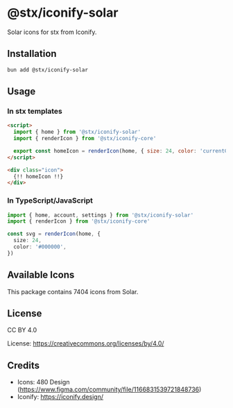 # @stx/iconify-solar

Solar icons for stx from Iconify.

## Installation

```bash
bun add @stx/iconify-solar
```

## Usage

### In stx templates

```html
<script>
  import { home } from '@stx/iconify-solar'
  import { renderIcon } from '@stx/iconify-core'

  export const homeIcon = renderIcon(home, { size: 24, color: 'currentColor' })
</script>

<div class="icon">
  {!! homeIcon !!}
</div>
```

### In TypeScript/JavaScript

```typescript
import { home, account, settings } from '@stx/iconify-solar'
import { renderIcon } from '@stx/iconify-core'

const svg = renderIcon(home, {
  size: 24,
  color: '#000000',
})
```

## Available Icons

This package contains 7404 icons from Solar.

## License

CC BY 4.0

License: https://creativecommons.org/licenses/by/4.0/

## Credits

- Icons: 480 Design (https://www.figma.com/community/file/1166831539721848736)
- Iconify: https://iconify.design/
